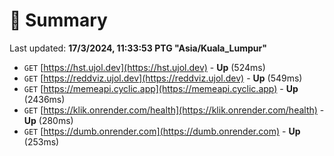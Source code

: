 # 📖 Summary
Last updated: **17/3/2024, 11:33:53 PTG "Asia/Kuala_Lumpur"**

- `GET` [https://hst.ujol.dev](https://hst.ujol.dev) - **Up** (524ms)
- `GET` [https://reddviz.ujol.dev](https://reddviz.ujol.dev) - **Up** (549ms)
- `GET` [https://memeapi.cyclic.app](https://memeapi.cyclic.app) - **Up** (2436ms)
- `GET` [https://klik.onrender.com/health](https://klik.onrender.com/health) - **Up** (280ms)
- `GET` [https://dumb.onrender.com](https://dumb.onrender.com) - **Up** (253ms)
